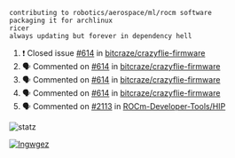 ```
contributing to robotics/aerospace/ml/rocm software
packaging it for archlinux
ricer
always updating but forever in dependency hell
```

<!--START_SECTION:activity-->
1. ❗️ Closed issue [#614](https://github.com//bitcraze/crazyflie-firmware/issues/614) in [bitcraze/crazyflie-firmware](https://github.com//bitcraze/crazyflie-firmware)
2. 🗣 Commented on [#614](https://github.com//bitcraze/crazyflie-firmware/issues/614) in [bitcraze/crazyflie-firmware](https://github.com//bitcraze/crazyflie-firmware)
3. 🗣 Commented on [#614](https://github.com//bitcraze/crazyflie-firmware/issues/614) in [bitcraze/crazyflie-firmware](https://github.com//bitcraze/crazyflie-firmware)
4. 🗣 Commented on [#614](https://github.com//bitcraze/crazyflie-firmware/issues/614) in [bitcraze/crazyflie-firmware](https://github.com//bitcraze/crazyflie-firmware)
5. 🗣 Commented on [#2113](https://github.com//ROCm-Developer-Tools/HIP/issues/2113) in [ROCm-Developer-Tools/HIP](https://github.com//ROCm-Developer-Tools/HIP)
<!--END_SECTION:activity-->


![statz](https://github-readme-stats.vercel.app/api?username=acxz&include_all_commits=true&show_icons=true)

[![lngwgez](https://github-readme-stats.vercel.app/api/top-langs/?username=acxz&layout=compact)](https://github.com/acxz/github-readme-stats)


<!--
**acxz/acxz** is a ✨ _special_ ✨ repository because its `README.md` (this file) appears on your GitHub profile.

Here are some ideas to get you started:

- 🔭 I’m currently working on ...
- 🌱 I’m currently learning ...
- 👯 I’m looking to collaborate on ...
- 🤔 I’m looking for help with ...
- 💬 Ask me about ...
- 📫 How to reach me: ...
- 😄 Pronouns: ...
- ⚡ Fun fact: ...
-->
